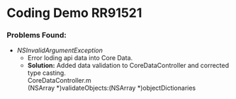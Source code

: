 # Coding Demo RR91521

### Problems Found:
* *NSInvalidArgumentException*
  * Error loding api data into Core Data. 
  * **Solution:** Added data validation to CoreDataController and corrected type casting.<br/>
CoreDataController.m<br/>
(NSArray *)validateObjects:(NSArray *)objectDictionaries
